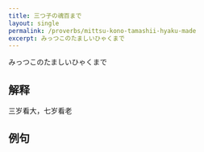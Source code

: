 ```yaml
---
title: 三つ子の魂百まで
layout: single
permalink: /proverbs/mittsu-kono-tamashii-hyaku-made
excerpt: みっつこのたましいひゃくまで
---
```


みっつこのたましいひゃくまで

## 解释

三岁看大，七岁看老

## 例句

